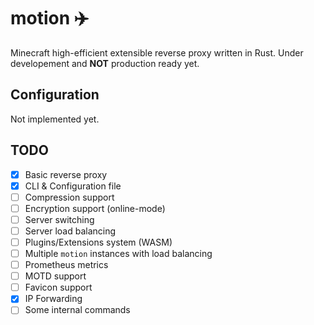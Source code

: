 # motion ✈️

Minecraft high-efficient extensible reverse proxy written in Rust. Under developement and **NOT** production ready yet.

## Configuration

Not implemented yet.

## TODO

- [x] Basic reverse proxy
- [x] CLI & Configuration file
- [ ] Compression support
- [ ] Encryption support (online-mode)
- [ ] Server switching
- [ ] Server load balancing
- [ ] Plugins/Extensions system (WASM)
- [ ] Multiple `motion` instances with load balancing
- [ ] Prometheus metrics
- [ ] MOTD support
- [ ] Favicon support
- [x] IP Forwarding
- [ ] Some internal commands
